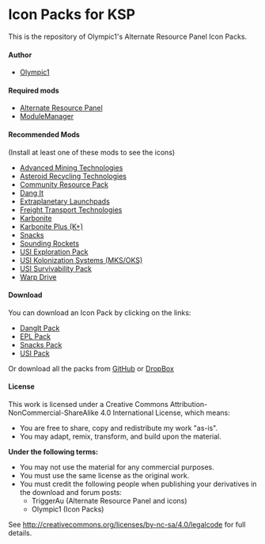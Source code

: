 Icon Packs for KSP
===

This is the repository of Olympic1's Alternate Resource Panel Icon Packs.

#### Author
* [Olympic1](http://forum.kerbalspaceprogram.com/members/81815)

#### Required mods
* [Alternate Resource Panel](http://forum.kerbalspaceprogram.com/threads/60227) 
* [ModuleManager](http://forum.kerbalspaceprogram.com/threads/55219) 

#### Recommended Mods
(Install at least one of these mods to see the icons)
* [Advanced Mining Technologies](http://github.com/BobPalmer/AMT/releases) 
* [Asteroid Recycling Technologies](http://forum.kerbalspaceprogram.com/threads/91790) 
* [Community Resource Pack](http://forum.kerbalspaceprogram.com/threads/91998) 
* [Dang It](http://forum.kerbalspaceprogram.com/threads/81794)
* [Extraplanetary Launchpads](http://forum.kerbalspaceprogram.com/threads/59545)
* [Freight Transport Technologies](http://forum.kerbalspaceprogram.com/threads/91706) 
* [Karbonite](http://forum.kerbalspaceprogram.com/threads/89401) 
* [Karbonite Plus (K+)](http://forum.kerbalspaceprogram.com/threads/93054) 
* [Snacks](http://forum.kerbalspaceprogram.com/threads/90841) 
* [Sounding Rockets](http://forum.kerbalspaceprogram.com/threads/102502) 
* [USI Exploration Pack](http://forum.kerbalspaceprogram.com/threads/86695) 
* [USI Kolonization Systems (MKS/OKS)](http://forum.kerbalspaceprogram.com/threads/79588) 
* [USI Survivability Pack](http://forum.kerbalspaceprogram.com/threads/84359) 
* [Warp Drive](http://forum.kerbalspaceprogram.com/threads/100798) 

#### Download
You can download an Icon Pack by clicking on the links:
* [DangIt Pack](http://www.dropbox.com/s/piqimag81ug3uof/DangItPack.zip?dl=1)
* [EPL Pack](https://www.dropbox.com/s/ulaa7kqgsucx5xr/EPLPack.zip?dl=1)
* [Snacks Pack](https://www.dropbox.com/s/cl6fzua3xk0n1h6/SnacksPack.zip?dl=1)
* [USI Pack](https://www.dropbox.com/s/26sokhwn2jzo5ob/USIPack.zip?dl=1)

Or download all the packs from [GitHub](http://github.com/Olympic1/ARP_Icons_KSP/releases) or [DropBox](http://www.dropbox.com/s/wfxsnm72aev8d3b/AllPacks.zip?dl=1)

#### License
This work is licensed under a Creative Commons Attribution-NonCommercial-ShareAlike 4.0 International License, which means:

* You are free to share, copy and redistribute my work "as-is".
* You may adapt, remix, transform, and build upon the material.

**Under the following terms:**
* You may not use the material for any commercial purposes.
* You must use the same license as the original work.
* You must credit the following people when publishing your derivatives in the download and forum posts:
	* TriggerAu (Alternate Resource Panel and icons)
	* Olympic1 (Icon Packs)

See http://creativecommons.org/licenses/by-nc-sa/4.0/legalcode for full details.